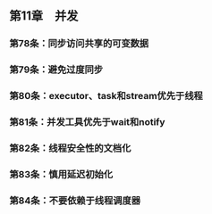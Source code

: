 ## 第11章　并发
### 第78条：同步访问共享的可变数据



### 第79条：避免过度同步



### 第80条：executor、task和stream优先于线程



### 第81条：并发工具优先于wait和notify



### 第82条：线程安全性的文档化



### 第83条：慎用延迟初始化



### 第84条：不要依赖于线程调度器



